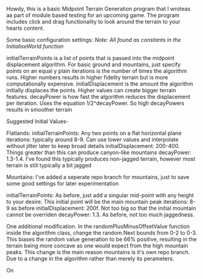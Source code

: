 Howdy, this is a basic Midpoint Terrain Generation program that I wroteas aa part of module based testing for an upcoming game.
The program includes click and drag functionality to look around the terrain to your hearts content.

Some basic configuration settings: 
*Note: All found as constants in the InitialiseWorld function*

initialTerrainPoints is a list of points that is passed into the midpoint displacement algorithm. For basic ground and mountains, just specify points on an equal y plain
iterations is the number of times the algorithm runs. Higher numbers results in higher fidelity terrain but is more computationally expensive.
initialDisplacement is the amount the algorithm initially displaces the points. Higher values can create bigger terrain features.
decayPower is how fast the algorithm reduces the displacement per iteration. Uses the equation 1/2^decayPower. So high decayPowers results in smoother terrain

Suggested Initial Values-

Flatlands:
initialTerrainPoints: Any two points on a flat horizontal plane
iterations: typically around 8-9. Can use lower values and interpolate without jitter later to keep broad details
initialDisplacement: 200-400. Things greater than this can produce canyon-like mountains
decayPower: 1.3-1.4. I've found this typically produces non-jagged terrain, however most terrain is still typically a bit jagged

Mountains:
I've added a seperate repo branch for mountains, just to save some good settings for later experimentation

initialTerrainPoints: As before, just add a singular mid-point with any height to your desire. This initial point will be the main mountain peak
iterations: 8-9 as before
initialDisplacement: 200f. Not too big so that the initial mountain cannot be overriden
decayPower: 1.3. As before, not too much jaggedness.

One additional modification. In the randomPlusMinusOffsetValue function inside the algorithm class, change the random.Next bounds from 0-2 to 0-3.
This biases the random value generation to be 66% positive, resulting in the terrain being more concave as one would expect from the high mountain peaks.
This change is the main reason mountains is it's own repo branch. Due to a change in the algorithm rather than merely its perameters.

On
